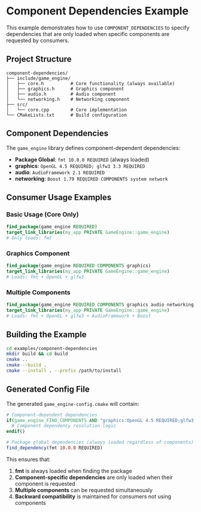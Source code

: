 # Component Dependencies Example

This example demonstrates how to use `COMPONENT_DEPENDENCIES` to specify dependencies that are only loaded when specific components are requested by consumers.

## Project Structure

```
component-dependencies/
├── include/game_engine/
│   ├── core.h          # Core functionality (always available)
│   ├── graphics.h      # Graphics component 
│   ├── audio.h         # Audio component
│   └── networking.h    # Networking component
├── src/
│   └── core.cpp        # Core implementation
└── CMakeLists.txt      # Build configuration
```

## Component Dependencies

The `game_engine` library defines component-dependent dependencies:

- **Package Global**: `fmt 10.0.0 REQUIRED` (always loaded)
- **graphics**: `OpenGL 4.5 REQUIRED; glfw3 3.3 REQUIRED`
- **audio**: `AudioFramework 2.1 REQUIRED`
- **networking**: `Boost 1.79 REQUIRED COMPONENTS system network`

## Consumer Usage Examples

### Basic Usage (Core Only)
```cmake
find_package(game_engine REQUIRED)
target_link_libraries(my_app PRIVATE GameEngine::game_engine)
# Only loads: fmt
```

### Graphics Component
```cmake
find_package(game_engine REQUIRED COMPONENTS graphics)
target_link_libraries(my_app PRIVATE GameEngine::game_engine)
# Loads: fmt + OpenGL + glfw3
```

### Multiple Components
```cmake
find_package(game_engine REQUIRED COMPONENTS graphics audio networking)
target_link_libraries(my_app PRIVATE GameEngine::game_engine)
# Loads: fmt + OpenGL + glfw3 + AudioFramework + Boost
```

## Building the Example

```bash
cd examples/component-dependencies
mkdir build && cd build
cmake ..
cmake --build .
cmake --install . --prefix /path/to/install
```

## Generated Config File

The generated `game_engine-config.cmake` will contain:

```cmake
# Component-dependent dependencies
if(game_engine_FIND_COMPONENTS AND "graphics:OpenGL 4.5 REQUIRED;glfw3 3.3 REQUIRED;audio:AudioFramework 2.1 REQUIRED;networking:Boost 1.79 REQUIRED COMPONENTS system network")
  # Component dependency resolution logic
endif()

# Package global dependencies (always loaded regardless of components)
find_dependency(fmt 10.0.0 REQUIRED)
```

This ensures that:
1. **fmt** is always loaded when finding the package
2. **Component-specific dependencies** are only loaded when their component is requested
3. **Multiple components** can be requested simultaneously
4. **Backward compatibility** is maintained for consumers not using components